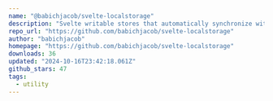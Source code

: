 ```yaml
---
name: "@babichjacob/svelte-localstorage"
description: "Svelte writable stores that automatically synchronize with localStorage"
repo_url: "https://github.com/babichjacob/svelte-localstorage"
author: "babichjacob"
homepage: "https://github.com/babichjacob/svelte-localstorage"
downloads: 36
updated: "2024-10-16T23:42:18.061Z"
github_stars: 47
tags: 
  - utility
---
```

